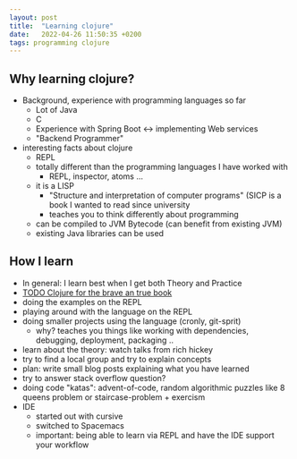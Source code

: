 ```yaml
---
layout: post
title:  "Learning clojure"
date:   2022-04-26 11:50:35 +0200
tags: programming clojure
---
```


## Why learning clojure?
* Background, experience with programming languages so far
  * Lot of Java
  * C
  * Experience with Spring Boot <-> implementing Web services
  * "Backend Programmer"
* interesting facts about clojure
  * REPL
  * totally different than the programming languages I have worked with
    * REPL, inspector, atoms ...
  * it is a LISP
    * "Structure and interpretation of computer programs" (SICP is a book I wanted to read since university
    * teaches you to think differently about programming
  * can be compiled to JVM Bytecode (can benefit from existing JVM)
  * existing Java libraries can be used

## How I learn
* In general: I learn best when I get both Theory and Practice
* [TODO Clojure for the brave an true book]()
* doing the examples on the REPL
* playing around with the language on the REPL
* doing smaller projects using the language (cronly, git-sprit)
  * why? teaches you things like working with dependencies, debugging, deployment, packaging ..
* learn about the theory: watch talks from rich hickey
* try to find a local group and try to explain concepts
* plan: write small blog posts explaining what you have learned
* try to answer stack overflow question?
* doing code "katas": advent-of-code, random algorithmic puzzles like 8 queens problem or staircase-problem + exercism
* IDE
  * started out with cursive
  * switched to Spacemacs 
  * important: being able to learn via REPL and have the IDE support your workflow
